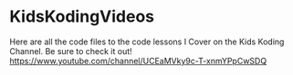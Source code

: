 # KidsKodingVideos
Here are all the code files to the code lessons I Cover on the Kids Koding Channel. Be sure to check it out!
https://www.youtube.com/channel/UCEaMVky9c-T-xnmYPpCwSDQ
